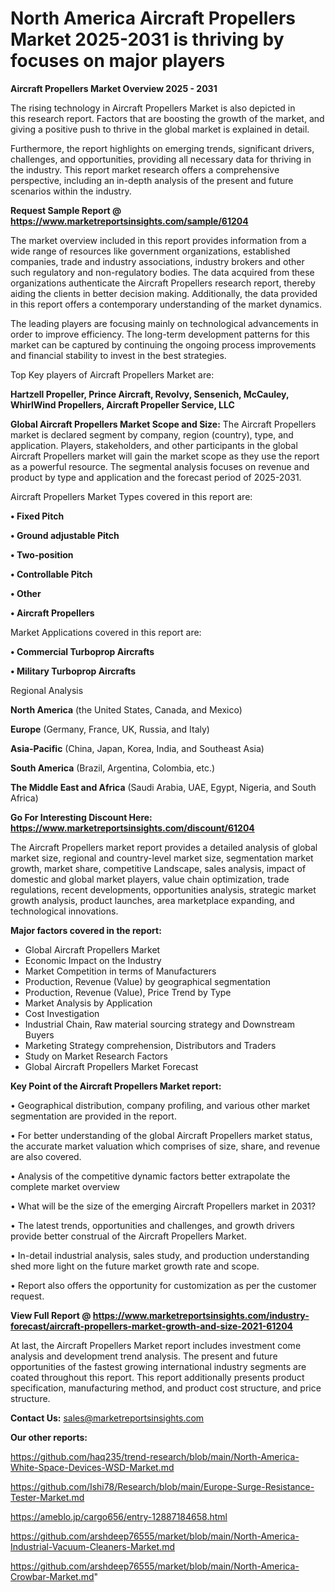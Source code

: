 # North America Aircraft Propellers Market 2025-2031 is thriving by focuses on major players

<Strong> Aircraft Propellers Market Overview 2025 - 2031</strong>

The rising technology in Aircraft Propellers Market is also depicted in this research report. Factors that are boosting the growth of the market, and giving a positive push to thrive in the global market is explained in detail.

Furthermore, the report highlights on emerging trends, significant drivers, challenges, and opportunities, providing all necessary data for thriving in the industry. This report market research offers a comprehensive perspective, including an in-depth analysis of the present and future scenarios within the industry.

<strong>Request Sample Report @ <a href=https://www.marketreportsinsights.com/sample/61204>https://www.marketreportsinsights.com/sample/61204</a></strong>

The market overview included in this report provides information from a wide range of resources like government organizations, established companies, trade and industry associations, industry brokers and other such regulatory and non-regulatory bodies. The data acquired from these organizations authenticate the Aircraft Propellers research report, thereby aiding the clients in better decision making. Additionally, the data provided in this report offers a contemporary understanding of the market dynamics.

The leading players are focusing mainly on technological advancements in order to improve efficiency. The long-term development patterns for this market can be captured by continuing the ongoing process improvements and financial stability to invest in the best strategies.

Top Key players of Aircraft Propellers Market are:

<strong>Hartzell Propeller, Prince Aircraft, Revolvy, Sensenich, McCauley, WhirlWind Propellers, Aircraft Propeller Service, LLC</strong>

<strong><b>Global Aircraft Propellers Market Scope and Size:</b></strong>
The Aircraft Propellers market is declared segment by company, region (country), type, and application. Players, stakeholders, and other participants in the global Aircraft Propellers market will gain the market scope as they use the report as a powerful resource. The segmental analysis focuses on revenue and product by type and application and the forecast period of 2025-2031.

Aircraft Propellers Market Types covered in this report are:

<strong>• Fixed Pitch

• Ground adjustable Pitch

• Two-position

• Controllable Pitch

• Other

• Aircraft Propellers</strong>

Market Applications covered in this report are:

<strong>• Commercial Turboprop Aircrafts

• Military Turboprop Aircrafts</strong> 

Regional Analysis

<strong>North America</strong> (the United States, Canada, and Mexico)

<strong>Europe</strong> (Germany, France, UK, Russia, and Italy)

<strong>Asia-Pacific</strong> (China, Japan, Korea, India, and Southeast Asia)

<strong>South America</strong> (Brazil, Argentina, Colombia, etc.)

<strong>The Middle East and Africa</strong> (Saudi Arabia, UAE, Egypt, Nigeria, and South Africa)

<strong>Go For Interesting Discount Here: <a href=https://www.marketreportsinsights.com/discount/61204>https://www.marketreportsinsights.com/discount/61204</a></strong>

The Aircraft Propellers market report provides a detailed analysis of global market size, regional and country-level market size, segmentation market growth, market share, competitive Landscape, sales analysis, impact of domestic and global market players, value chain optimization, trade regulations, recent developments, opportunities analysis, strategic market growth analysis, product launches, area marketplace expanding, and technological innovations.

<strong><b>Major factors covered in the report:</b></strong>
<ul>
  <li>Global Aircraft Propellers Market </li>
  <li>Economic Impact on the Industry</li>
  <li>Market Competition in terms of Manufacturers</li>
  <li>Production, Revenue (Value) by geographical segmentation</li>
  <li>Production, Revenue (Value), Price Trend by Type</li>
  <li>Market Analysis by Application</li>
  <li>Cost Investigation</li>
  <li>Industrial Chain, Raw material sourcing strategy and Downstream Buyers</li>
  <li>Marketing Strategy comprehension, Distributors and Traders</li>
  <li>Study on Market Research Factors</li>
  <li>Global Aircraft Propellers Market Forecast</li>
</ul>

<strong><b>Key Point of the Aircraft Propellers Market report:</b></strong>

• Geographical distribution, company profiling, and various other market segmentation are provided in the report.

• For better understanding of the global Aircraft Propellers market status, the accurate market valuation which comprises of size, share, and revenue are also covered.

• Analysis of the competitive dynamic factors better extrapolate the complete market overview

• What will be the size of the emerging Aircraft Propellers market in 2031?

• The latest trends, opportunities and challenges, and growth drivers provide better construal of the Aircraft Propellers Market.

• In-detail industrial analysis, sales study, and production understanding shed more light on the future market growth rate and scope.

• Report also offers the opportunity for customization as per the customer request.

<strong><b>View Full Report @ <a href=https://www.marketreportsinsights.com/industry-forecast/aircraft-propellers-market-growth-and-size-2021-61204>https://www.marketreportsinsights.com/industry-forecast/aircraft-propellers-market-growth-and-size-2021-61204</a></b></strong>


At last, the Aircraft Propellers Market report includes investment come analysis and development trend analysis. The present and future opportunities of the fastest growing international industry segments are coated throughout this report. This report additionally presents product specification, manufacturing method, and product cost structure, and price structure.

<strong>Contact Us:</strong>
sales@marketreportsinsights.com

<strong>Our other reports:</strong>

<a href=https://github.com/haq235/trend-research/blob/main/North-America-White-Space-Devices-WSD-Market.md>https://github.com/haq235/trend-research/blob/main/North-America-White-Space-Devices-WSD-Market.md</a>

<a href=https://github.com/Ishi78/Research/blob/main/Europe-Surge-Resistance-Tester-Market.md>https://github.com/Ishi78/Research/blob/main/Europe-Surge-Resistance-Tester-Market.md</a>

<a href=https://ameblo.jp/cargo656/entry-12887184658.html>https://ameblo.jp/cargo656/entry-12887184658.html</a>

<a href=https://github.com/arshdeep76555/market/blob/main/North-America-Industrial-Vacuum-Cleaners-Market.md>https://github.com/arshdeep76555/market/blob/main/North-America-Industrial-Vacuum-Cleaners-Market.md</a>

<a href=https://github.com/arshdeep76555/market/blob/main/North-America-Crowbar-Market.md>https://github.com/arshdeep76555/market/blob/main/North-America-Crowbar-Market.md</a>"
